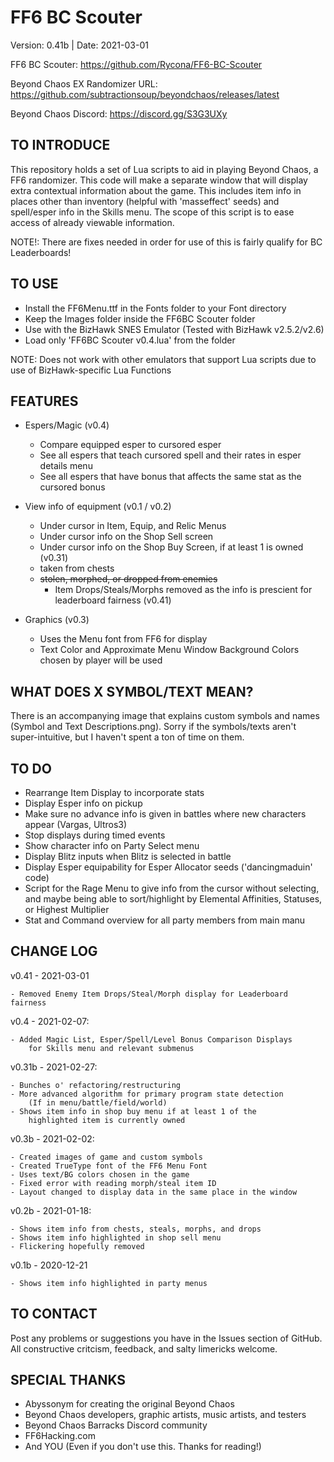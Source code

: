 # FF6 BC Scouter

Version:    0.41b  |  Date:       2021-03-01

FF6 BC Scouter: https://github.com/Rycona/FF6-BC-Scouter

Beyond Chaos EX Randomizer URL:    https://github.com/subtractionsoup/beyondchaos/releases/latest

Beyond Chaos Discord:           https://discord.gg/S3G3UXy

TO INTRODUCE
-------------
This repository holds a set of Lua scripts to aid in playing Beyond Chaos, a FF6 randomizer. This code will
make a separate window that will display extra contextual information about the game. This includes item info
in places other than inventory (helpful with 'masseffect' seeds) and spell/esper info in the Skills menu.
The scope of this script is to ease access of already viewable information.

NOTE!: There are fixes needed in order for use of this is fairly qualify for BC Leaderboards!

TO USE
-----------------------------------------
- Install the FF6Menu.ttf in the Fonts folder to your Font directory
- Keep the Images folder inside the FF6BC Scouter folder
- Use with the BizHawk SNES Emulator (Tested with BizHawk v2.5.2/v2.6)
- Load only 'FF6BC Scouter v0.4.lua' from the folder

NOTE: Does not work with other emulators that support Lua scripts due to use of BizHawk-specific Lua Functions

FEATURES
-------------------------------------------
- Espers/Magic (v0.4)
    - Compare equipped esper to cursored esper
    - See all espers that teach cursored spell and their rates in esper details menu
    - See all espers that have bonus that affects the same stat as the cursored bonus
    
- View info of equipment (v0.1 / v0.2)
    - Under cursor in Item, Equip, and Relic Menus
    - Under cursor info on the Shop Sell screen
    - Under cursor info on the Shop Buy Screen, if at least 1 is owned (v0.31)
    - taken from chests
    - ~~stolen, morphed, or dropped from enemies~~
        - Item Drops/Steals/Morphs removed as the info is prescient for leaderboard fairness (v0.41)
    
- Graphics (v0.3)
    - Uses the Menu font from FF6 for display
    - Text Color and Approximate Menu Window Background Colors chosen by player will be used

WHAT DOES X SYMBOL/TEXT MEAN?
-------------------------------------------
There is an accompanying image that explains custom symbols and names (Symbol and Text Descriptions.png).
Sorry if the symbols/texts aren't super-intuitive, but I haven't spent a ton of time on them.

TO DO
-------------------------------------------
- Rearrange Item Display to incorporate stats
- Display Esper info on pickup
- Make sure no advance info is given in battles where new characters appear (Vargas, Ultros3)
- Stop displays during timed events
- Show character info on Party Select menu
- Display Blitz inputs when Blitz is selected in battle
- Display Esper equipability for Esper Allocator seeds ('dancingmaduin' code)
- Script for the Rage Menu to give info from the cursor without selecting, and maybe being able to
    sort/highlight by Elemental Affinities, Statuses, or Highest Multiplier
- Stat and Command overview for all party members from main manu

CHANGE LOG
------------------------------------------
v0.41 - 2021-03-01

    - Removed Enemy Item Drops/Steal/Morph display for Leaderboard fairness

v0.4 - 2021-02-07:

    - Added Magic List, Esper/Spell/Level Bonus Comparison Displays
        for Skills menu and relevant submenus

v0.31b - 2021-02-27:

    - Bunches o' refactoring/restructuring
    - More advanced algorithm for primary program state detection
        (If in menu/battle/field/world)
    - Shows item info in shop buy menu if at least 1 of the
        highlighted item is currently owned

v0.3b - 2021-02-02:
    
    - Created images of game and custom symbols
    - Created TrueType font of the FF6 Menu Font
    - Uses text/BG colors chosen in the game
    - Fixed error with reading morph/steal item ID
    - Layout changed to display data in the same place in the window

v0.2b - 2021-01-18:

    - Shows item info from chests, steals, morphs, and drops
    - Shows item info highlighted in shop sell menu
    - Flickering hopefully removed
    
v0.1b - 2020-12-21

    - Shows item info highlighted in party menus
    
TO CONTACT
------------------------------------------
Post any problems or suggestions you have in the Issues section of GitHub. All constructive critcism,
feedback, and salty limericks welcome.

SPECIAL THANKS
------------------------------------------
- Abyssonym for creating the original Beyond Chaos
- Beyond Chaos developers, graphic artists, music artists, and testers
- Beyond Chaos Barracks Discord community
- FF6Hacking.com
- And YOU (Even if you don't use this. Thanks for reading!)

